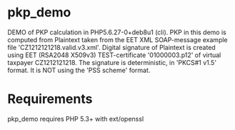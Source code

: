 # pkp_demo
DEMO of PKP calculation in PHP5.6.27-0+deb8u1 (cli). PKP in this demo is computed from Plaintext taken from the EET XML SOAP-message example file 'CZ1212121218.valid.v3.xml'. Digital signature of Plaintext is created using EET (RSA2048 X509v3) TEST-certificate '01000003.p12' of virtual taxpayer CZ1212121218. The signature is deterministic, in 'PKCS#1 v1.5' format.
It is NOT using the 'PSS scheme' format.

# Requirements

pkp_demo requires PHP 5.3+ with ext/openssl

